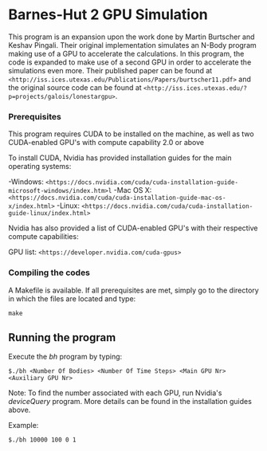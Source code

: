 # Barnes-Hut 2 GPU Simulation
  
This program is an expansion upon the work done by Martin Burtscher and Keshav Pingali. Their original implementation simulates an N-Body program making use of a GPU to accelerate the calculations. In this program, the code is expanded to make use of a second GPU in order to accelerate the simulations even more. Their published paper can be found at `<http://iss.ices.utexas.edu/Publications/Papers/burtscher11.pdf>` and the original source code can be found at `<http://iss.ices.utexas.edu/?p=projects/galois/lonestargpu>`.

### Prerequisites

This program requires CUDA to be installed on the machine, as well as two CUDA-enabled GPU's with compute capability 2.0 or above

To install CUDA, Nvidia has provided installation guides for the main operating systems:

-Windows:  `<https://docs.nvidia.com/cuda/cuda-installation-guide-microsoft-windows/index.htm>l`
-Mac OS X: `<https://docs.nvidia.com/cuda/cuda-installation-guide-mac-os-x/index.html>`
-Linux:    `<https://docs.nvidia.com/cuda/cuda-installation-guide-linux/index.html>`

Nvidia has also provided a list of CUDA-enabled GPU's with their respective compute capabilities:

GPU list: `<https://developer.nvidia.com/cuda-gpus>`

### Compiling the codes

A Makefile is available. If all prerequisites are met, simply go to the directory in which the files are located and type:

```make```

## Running the program

Execute the _bh_ program by typing:

```$./bh <Number Of Bodies> <Number Of Time Steps> <Main GPU Nr> <Auxiliary GPU Nr>```

Note: To find the number associated with each GPU, run Nvidia's _deviceQuery_ program. More details can be found in the installation guides above.

Example:

```$./bh 10000 100 0 1```
